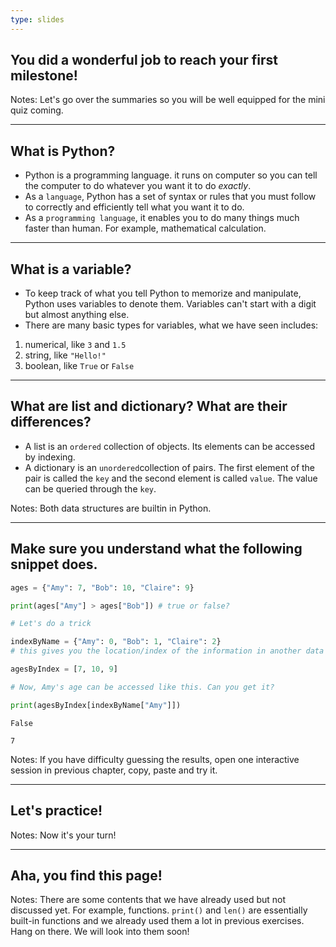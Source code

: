 ```yaml
---
type: slides
---
```


## You did a wonderful job to reach your first milestone!


Notes: Let's go over the summaries so you will be well equipped for the mini quiz coming.

---

## What is Python?

- Python is a programming language. it runs on computer so you can tell the computer to do whatever you want it to do *exactly*. 
- As a `language`, Python has a set of syntax or rules that you must follow to correctly and efficiently tell what you want it to do.
- As a `programming language`, it enables you to do many things much faster than human. For example, mathematical calculation.

---

## What is a variable?

- To keep track of what you tell Python to memorize and manipulate, Python uses variables to denote them. Variables can't start with a digit but almost anything else.
- There are many basic types for variables, what we have seen includes:

1. numerical, like `3` and `1.5`
2. string, like `"Hello!"`
3. boolean, like `True` or `False`

---

## What are list and dictionary? What are their differences?

- A list is an `ordered` collection of objects. Its elements can be accessed by indexing. 
- A dictionary is an `unordered`collection of pairs. The first element of the pair is called the `key` and the second element is called `value`. The value can be queried through the `key`. 

Notes: Both data structures are builtin in Python. 

---

## Make sure you understand what the following snippet does. 

```python
ages = {"Amy": 7, "Bob": 10, "Claire": 9}

print(ages["Amy"] > ages["Bob"]) # true or false?

# Let's do a trick

indexByName = {"Amy": 0, "Bob": 1, "Claire": 2} 
# this gives you the location/index of the information in another data structure, here a list called `agesByIndex`.

agesByIndex = [7, 10, 9]

# Now, Amy's age can be accessed like this. Can you get it?

print(agesByIndex[indexByName["Amy"]])
```

```out
False

7
```

Notes: If you have difficulty guessing the results, open one interactive session in previous chapter, copy, paste and try it.



---

## Let's practice!

Notes: Now it's your turn!

---

## Aha, you find this page!

Notes: There are some contents that we have already used but not discussed yet. For example, functions. `print()` and `len()` are essentially built-in functions and we already used them a lot in previous exercises. Hang on there. We will look into them soon!